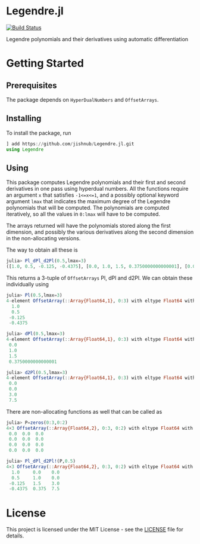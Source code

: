 # Legendre.jl

[![Build Status](https://travis-ci.com/jishnub/Legendre.jl.svg?branch=master)](https://travis-ci.com/jishnub/Legendre.jl)

Legendre polynomials and their derivatives using automatic differentiation

# Getting Started

## Prerequisites

The package depends on `HyperDualNumbers` and `OffsetArrays`. 

## Installing

To install the package, run 

```julia
] add https://github.com/jishnub/Legendre.jl.git
using Legendre
```

## Using

This package computes Legendre polynomials and their first and second derivatives in one pass using hyperdual numbers. All the functions require an argument `x` that satisfies `-1<=x<=1`, and a possibly optional keyword argument `lmax` that indicates the maximum degree of the Legendre polynomials that will be computed. The polynomials are computed iteratively, so all the values in `0:lmax` will have to be computed.

The arrays returned will have the polynomials stored along the first dimension, and possibly the various derivatives along the second dimension in the non-allocating versions. 

The way to obtain all these is 

```julia
julia> Pl_dPl_d2Pl(0.5,lmax=3)
([1.0, 0.5, -0.125, -0.4375], [0.0, 1.0, 1.5, 0.3750000000000001], [0.0, 0.0, 3.0, 7.5])
```

This returns a 3-tuple of `OffsetArrays` Pl, dPl and d2Pl. We can obtain these individually using 

```julia
julia> Pl(0.5,lmax=3)
4-element OffsetArray(::Array{Float64,1}, 0:3) with eltype Float64 with indices 0:3:
  1.0   
  0.5   
 -0.125 
 -0.4375

julia> dPl(0.5,lmax=3)
4-element OffsetArray(::Array{Float64,1}, 0:3) with eltype Float64 with indices 0:3:
 0.0               
 1.0               
 1.5               
 0.3750000000000001

julia> d2Pl(0.5,lmax=3)
4-element OffsetArray(::Array{Float64,1}, 0:3) with eltype Float64 with indices 0:3:
 0.0
 0.0
 3.0
 7.5
```

There are non-allocating functions as well that can be called as 
```julia
julia> P=zeros(0:3,0:2)
4×3 OffsetArray(::Array{Float64,2}, 0:3, 0:2) with eltype Float64 with indices 0:3×0:2:
 0.0  0.0  0.0
 0.0  0.0  0.0
 0.0  0.0  0.0
 0.0  0.0  0.0

julia> Pl_dPl_d2Pl!(P,0.5)
4×3 OffsetArray(::Array{Float64,2}, 0:3, 0:2) with eltype Float64 with indices 0:3×0:2:
  1.0     0.0    0.0
  0.5     1.0    0.0
 -0.125   1.5    3.0
 -0.4375  0.375  7.5
```

# License

This project is licensed under the MIT License - see the [LICENSE](https://github.com/jishnub/Legendre.jl/blob/master/LICENSE) file for details.